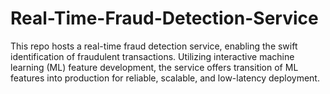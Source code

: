 # Real-Time-Fraud-Detection-Service
This repo hosts a real-time fraud detection service, enabling the swift identification of fraudulent transactions. Utilizing interactive machine learning (ML) feature development, the service offers transition of ML features into production for reliable, scalable, and low-latency deployment. 
